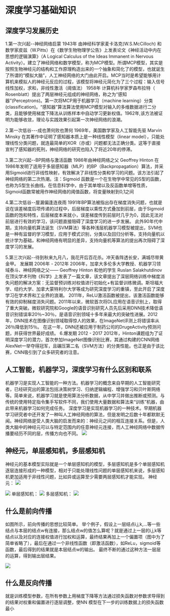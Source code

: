 # 深度学习基础知识

## 深度学习发展历史
1.第一次兴起--神经网络启蒙
1943年 由神经科学家麦卡洛克(W.S.McCilloch) 和数学家皮兹（W.Pitts）在《数学生物物理学公告》上发表论文《神经活动中内在思想的逻辑演算》（A Logical Calculus of the Ideas Immanent in Nervous Activity）。建立了神经网络和数学模型，称为MCP模型。所谓MCP模型，其实是按照生物神经元的结构和工作原理构造出来的一个抽象和简化了的模型，也就诞生了所谓的“模拟大脑”，人工神经网络的大门由此开启。MCP当时是希望能够用计算机来模拟人的神经元反应的过程，该模型将神经元简化为了三个过程：输入信号线性加权，求和，非线性激活（阈值法）
1958年 计算机科学家罗森布拉特（ Rosenblatt）提出了两层神经元组成的神经网络，称之为“感知器”(Perceptrons)。第一次将MCP用于机器学习（machine learning）分类(classification)。“感知器”算法算法使用MCP模型对输入的多维数据进行二分类，且能够使用梯度下降法从训练样本中自动学习更新权值。1962年,该方法被证明为能够收敛，理论与实践效果引起第一次神经网络的浪潮。

2.第一次低谷---成也萧何败也萧何
1969年，美国数学家及人工智能先驱 Marvin Minsky 在其著作中证明了感知器本质上是一种线性模型（linear model），只能处理线性分类问题，就连最简单的XOR（亦或）问题都无法正确分类。这等于直接宣判了感知器的死刑，神经网络的研究也陷入了将近20年的停滞。

3.第二次兴起--BP网络与激活函数
1986年由神经网络之父 Geoffrey Hinton 在1986年发明了适用于多层感知器（MLP）的BP（Backpropagation）算法，并采用Sigmoid进行非线性映射，有效解决了非线性分类和学习的问题。该方法引起了神经网络的第二次热潮。注：Sigmoid 函数是一个在生物学中常见的S型的函数，也称为S型生长曲线。在信息科学中，由于其单增以及反函数单增等性质，Sigmoid函数常被用作神经网络的阈值函数，将变量映射到0,1之间

4.第二次低谷--屋漏偏逢连夜雨
1991年BP算法被指出存在梯度消失问题，也就是说在误差梯度后项传递的过程中，后层梯度以乘性方式叠加到前层，由于Sigmoid函数的饱和特性，后层梯度本来就小，误差梯度传到前层时几乎为0，因此无法对前层进行有效的学习，该问题直接阻碍了深度学习的进一步发展。
此外90年代中期，支持向量机算法诞生（SVM算法）等各种浅层机器学习模型被提出，SVM也是一种有监督的学习模型，应用于模式识别，分类以及回归分析等。支持向量机以统计学为基础，和神经网络有明显的差异，支持向量机等算法的提出再次阻碍了深度学习的发展。

5.第三次兴起--待到秋来九月八，我花开后百花杀。冲天香阵透长安，满城尽带黄金甲。
发展期 2006年 - 2012年
2006年，加拿大多伦多大学教授、机器学习领域泰斗、神经网络之父—— Geoffrey Hinton 和他的学生 Ruslan Salakhutdinov 在顶尖学术刊物《科学》上发表了一篇文章，该文章提出了深层网络训练中梯度消失问题的解决方案：无监督预训练对权值进行初始化+有监督训练微调。斯坦福大学、纽约大学、加拿大蒙特利尔大学等成为研究深度学习的重镇，至此开启了深度学习在学术界和工业界的浪潮。
2011年，ReLU激活函数被提出，该激活函数能够有效的抑制梯度消失问题。2011年以来，微软首次将DL应用在语音识别上，取得了重大突破。微软研究院和Google的语音识别研究人员先后采用DNN技术降低语音识别错误率20％~30％，是语音识别领域十多年来最大的突破性进展。2012年，DNN技术在图像识别领域取得惊人的效果，在ImageNet评测上将错误率从26％降低到15％。
在这一年，DNN还被应用于制药公司的DrugeActivity预测问题，并获得世界最好成绩。
6.爆发期 2012 - 2017
2012年，Hinton课题组为了证明深度学习的潜力，首次参加ImageNet图像识别比赛，其通过构建的CNN网络AlexNet一举夺得冠军，且碾压第二名（SVM方法）的分类性能。也正是由于该比赛，CNN吸引到了众多研究者的注意。

## 人工智能，机器学习，深度学习有什么区别和联系
机器学习是实现人工智能的一种方法。机器学习的概念来自早期的人工智能研究者，已经研究出的算法包括决策树学习、归纳逻辑编程、增强学习和贝叶斯网络等。简单来说，机器学习就是使用算法分析数据，从中学习并做出推断或预测。与传统的使用特定指令集手写软件不同，我们使用大量数据和算法来“训练”机器，由此带来机器学习如何完成任务。
深度学习是实现机器学习的一种技术。早期机器学习研究者中还开发了一种叫人工神经网络的算法，但是发明之后数十年都默默无闻。神经网络是受人类大脑的启发而来的：神经元之间的相互连接关系。但是，人类大脑中的神经元可以与特定范围内的任意神经元连接，而人工神经网络中数据传播要经历不同的层，传播方向也不同。
![](C:\Users\jasonzhao\jason\awesome-DeepLearning\examples\homework_1\aimldl.png)

## 神经元，单层感知机，多层感知机
神经元的基本模型实际就是一个单层感知机的模型，多层感知机是多个单层感知机逐层连接形成的一种模型，相对于只能处理线性问题的单层感知机来说，多层感知机更加适用于非线性问题，比如异或运算至少需要两层感知机才能实现。
神经元：
![](C:\Users\jasonzhao\jason\awesome-DeepLearning\examples\homework_1\sjy.png)

![](C:\Users\jasonzhao\jason\awesome-DeepLearning\examples\homework_1\sjy1.png)
单层感知机：
![](C:\Users\jasonzhao\jason\awesome-DeepLearning\examples\homework_1\gzj.png)
多层感知机：
![](C:\Users\jasonzhao\jason\awesome-DeepLearning\examples\homework_1\dcgzj.png)


## 什么是前向传播

如图所示，前向传播的思想比较简单。
举个例子，假设上一层结点i,j,k,…等一些结点与本层的结点w有连接，那么结点w的值怎么算呢？就是通过上一层的i,j,k等结点以及对应的连接权值进行加权和运算，最终结果再加上一个偏置项（图中为了简单省略了），最后在通过一个非线性函数（即激活函数），如ReLu，sigmoid等函数，最后得到的结果就是本层结点w的输出。
最终不断的通过这种方法一层层的运算，得到输出层结果。

![](C:\Users\jasonzhao\jason\awesome-DeepLearning\examples\homework_1\qxcb.png)

## 什么是反向传播
就是训练模型参数，在所有参数上用梯度下降等方法通过损失函数对参数求导得到的结果对权重和偏置进行逐层调整，使NN 模型在下一步的训练数据上的损失函数最小